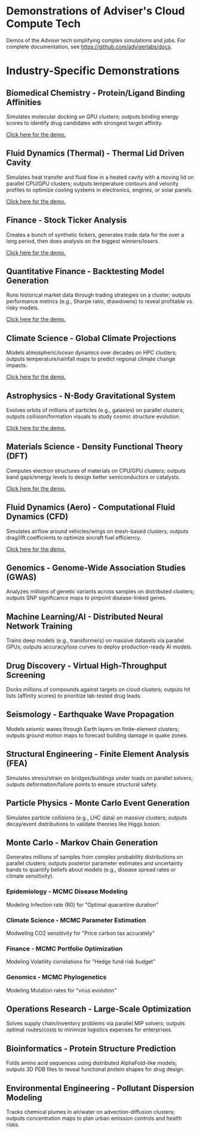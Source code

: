 # Demonstrations of Adviser's Cloud Compute Tech
Demos of the Adviser tech simplifying complex simulations and jobs. For
complete documentation, see https://github.com/adviserlabs/docs.

# Industry-Specific Demonstrations

## Biomedical Chemistry - Protein/Ligand Binding Affinities
Simulates molecular docking on GPU clusters; outputs binding energy scores to
identify drug candidates with strongest target affinity.

[Click here for the demo.](Biomed-MolecularDynamics/)

## Fluid Dynamics (Thermal) - Thermal Lid Driven Cavity
Simulates heat transfer and fluid flow in a heated cavity with a moving lid on
parallel CPU/GPU clusters; outputs temperature contours and velocity profiles
to optimize cooling systems in electronics, engines, or solar panels.

[Click here for the demo.](FluidDynamics-ThermalLidDrivenCavity/)

## Finance - Stock Ticker Analysis
Creates a bunch of synthetic tickers, generates trade data for the over a long
period, then does analysis on the biggest winners/losers.

[Click here for the demo.](Finance-TickerAnalysis/)

## Quantitative Finance - Backtesting Model Generation
Runs historical market data through trading strategies on a cluster; outputs
performance metrics (e.g., Sharpe ratio, drawdowns) to reveal profitable vs.
risky models.

[Click here for the demo.](QuantitativeFinance-BacktestingModelGeneration/)

## Climate Science - Global Climate Projections
Models atmospheric/ocean dynamics over decades on HPC clusters; outputs
temperature/rainfall maps to predict regional climate change impacts.

[Click here for the demo.](Climate-GlobalClimateProjections/)

## Astrophysics - N-Body Gravitational System
Evolves orbits of millions of particles (e.g., galaxies) on parallel clusters;
outputs collision/formation visuals to study cosmic structure evolution.

[Click here for the demo.](Astrophysics-NbodyGravitationalSystem/)

## Materials Science - Density Functional Theory (DFT)
Computes electron structures of materials on CPU/GPU clusters; outputs band
gaps/energy levels to design better semiconductors or catalysts.

[Click here for the demo.](Materials-DensityFunctionalTheory/)

## Fluid Dynamics (Aero) - Computational Fluid Dynamics (CFD)
Simulates airflow around vehicles/wings on mesh-based clusters; outputs
drag/lift coefficients to optimize aircraft fuel efficiency.

[Click here for the demo.](Aerospace-ComputationalFluidDynamics/)

## Genomics - Genome-Wide Association Studies (GWAS)
Analyzes millions of genetic variants across samples on distributed clusters;
outputs SNP significance maps to pinpoint disease-linked genes.

## Machine Learning/AI - Distributed Neural Network Training
Trains deep models (e.g., transformers) on massive datasets via parallel GPUs;
outputs accuracy/loss curves to deploy production-ready AI models.

## Drug Discovery - Virtual High-Throughput Screening
Docks millions of compounds against targets on cloud clusters; outputs hit
lists (affinity scores) to prioritize lab-tested drug leads.

## Seismology - Earthquake Wave Propagation
Models seismic waves through Earth layers on finite-element clusters; outputs
ground motion maps to forecast building damage in quake zones.

## Structural Engineering - Finite Element Analysis (FEA)
Simulates stress/strain on bridges/buildings under loads on parallel solvers;
outputs deformation/failure points to ensure structural safety.

## Particle Physics - Monte Carlo Event Generation
Simulates particle collisions (e.g., LHC data) on massive clusters; outputs
decay/event distributions to validate theories like Higgs boson.

## Monte Carlo - Markov Chain Generation
Generates millions of samples from complex probability distributions on
parallel clusters; outputs posterior parameter estimates and uncertainty bands
to quantify beliefs about models (e.g., disease spread rates or climate
sensitivity).

### Epidemiology - MCMC Disease Modeling
Modeling Infection rate (R0) for "Optimal quarantine duration"

### Climate Science - MCMC Parameter Estimation
Modweling CO2 sensitivity for "Price carbon tax accurately"

### Finance - MCMC Portfolio Optimization
Modeling Volatility correlations for "Hedge fund risk budget"

### Genomics - MCMC Phylogenetics
Modeling Mutation rates for "virus evolution"

## Operations Research - Large-Scale Optimization
Solves supply chain/inventory problems via parallel MIP solvers; outputs
optimal routes/costs to minimize logistics expenses for enterprises.

## Bioinformatics - Protein Structure Prediction
Folds amino acid sequences using distributed AlphaFold-like models; outputs 3D
PDB files to reveal functional protein shapes for drug design.

## Environmental Engineering - Pollutant Dispersion Modeling
Tracks chemical plumes in air/water on advection-diffusion clusters; outputs
concentration maps to plan urban emission controls and health risks.

